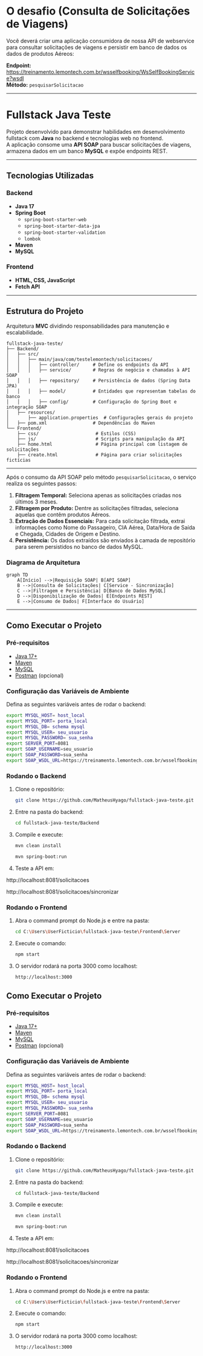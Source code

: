 # O desafio (Consulta de Solicitações de Viagens)

Você deverá criar uma aplicação consumidora de nossa API de webservice para consultar solicitações de viagens e persistir em banco de dados os dados de produtos Aéreos:

**Endpoint:** https://treinamento.lemontech.com.br/wsselfbooking/WsSelfBookingService?wsdl  
**Método:** `pesquisarSolicitacao`

---

# Fullstack Java Teste

Projeto desenvolvido para demonstrar habilidades em desenvolvimento fullstack com **Java** no backend e tecnologias web no frontend.  
A aplicação consome uma **API SOAP** para buscar solicitações de viagens, armazena dados em um banco **MySQL** e expõe endpoints REST.

---

## Tecnologias Utilizadas

### Backend
- **Java 17**
- **Spring Boot**
  - `spring-boot-starter-web`
  - `spring-boot-starter-data-jpa`
  - `spring-boot-starter-validation`
  - `lombok`
- **Maven**
- **MySQL**

### Frontend
- **HTML, CSS, JavaScript**
- **Fetch API**

---

## Estrutura do Projeto

Arquitetura **MVC** dividindo responsabilidades para manutenção e escalabilidade.

    fullstack-java-teste/
    ├── Backend/                         
    │   ├── src/
    │   │   ├── main/java/com/testelemontech/solicitacoes/
    │   │   │   ├── controller/     # Define os endpoints da API
    │   │   │   ├── service/        # Regras de negócio e chamadas à API SOAP
    │   │   │   ├── repository/     # Persistência de dados (Spring Data JPA)
    │   │   │   ├── model/          # Entidades que representam tabelas do banco
    │   │   │   ├── config/         # Configuração do Spring Boot e integração SOAP
    │   ├── resources/
    │       ├── application.properties  # Configurações gerais do projeto
    │   ├── pom.xml                 # Dependências do Maven
    └── Frontend/                    
        ├── css/                     # Estilos (CSS)
        ├── js/                      # Scripts para manipulação da API
        ├── home.html                # Página principal com listagem de solicitações
        ├── create.html              # Página para criar solicitações fictícias


---

Após o consumo da API SOAP pelo método `pesquisarSolicitacao`, o serviço realiza os seguintes passos:

1. **Filtragem Temporal:** Seleciona apenas as solicitações criadas nos últimos 3 meses.
2. **Filtragem por Produto:** Dentre as solicitações filtradas, seleciona aquelas que contêm produtos Aéreos.
3. **Extração de Dados Essenciais:** Para cada solicitação filtrada, extrai informações como Nome do Passageiro, CIA Aérea, Data/Hora de Saída e Chegada, Cidades de Origem e Destino.
4. **Persistência:** Os dados extraídos são enviados à camada de repositório para serem persistidos no banco de dados MySQL.

### Diagrama de Arquitetura

```
graph TD
    A[Início] -->|Requisição SOAP| B[API SOAP]
    B -->|Consulta de Solicitações| C[Service - Sincronização]
    C -->|Filtragem e Persistência| D[Banco de Dados MySQL]
    D -->|Disponibilização de Dados| E[Endpoints REST]
    E -->|Consumo de Dados| F[Interface do Usuário]
```
---

## Como Executar o Projeto

### Pré-requisitos
- [Java 17+](https://www.oracle.com/java/technologies/javase/jdk17-archive-downloads.html)
- [Maven](https://maven.apache.org/)
- [MySQL](https://dev.mysql.com/downloads/installer/)
- [Postman](https://www.postman.com/) (opcional)

### Configuração das Variáveis de Ambiente
Defina as seguintes variáveis antes de rodar o backend:
```sh
export MYSQL_HOST= host_local
export MYSQL_PORT= porta_local
export MYSQL_DB= schema mysql
export MYSQL_USER= seu_usuario
export MYSQL_PASSWORD= sua_senha
export SERVER_PORT=8081
export SOAP_USERNAME=seu_usuario
export SOAP_PASSWORD=sua_senha
export SOAP_WSDL_URL=https://treinamento.lemontech.com.br/wsselfbooking/WsSelfBookingService?wsdl
```

### Rodando o Backend
1. Clone o repositório:
   ```sh
   git clone https://github.com/MatheusHyago/fullstack-java-teste.git
   ```
2. Entre na pasta do backend:
   ```sh
   cd fullstack-java-teste/Backend
   ```
3. Compile e execute:
   ```sh
   mvn clean install
   ```
      ```sh
   mvn spring-boot:run
   ```
4. Teste a API em:
   
http://localhost:8081/solicitacoes
   
http://localhost:8081/solicitacoes/sincronizar

### Rodando o Frontend
1. Abra o command prompt do Node.js e entre na pasta:
   ```sh
   cd C:\Users\UserFicticio\fullstack-java-teste\Frontend\Server
   ```
2. Execute o comando:
   ```sh
   npm start
   ```
3. O servidor rodará na porta 3000 como localhost:
   ```sh
   http://localhost:3000
   ```

## Como Executar o Projeto

### Pré-requisitos
- [Java 17+](https://www.oracle.com/java/technologies/javase/jdk17-archive-downloads.html)
- [Maven](https://maven.apache.org/)
- [MySQL](https://dev.mysql.com/downloads/installer/)
- [Postman](https://www.postman.com/) (opcional)

### Configuração das Variáveis de Ambiente
Defina as seguintes variáveis antes de rodar o backend:
```sh
export MYSQL_HOST= host_local
export MYSQL_PORT= porta_local
export MYSQL_DB= schema mysql
export MYSQL_USER= seu_usuario
export MYSQL_PASSWORD= sua_senha
export SERVER_PORT=8081
export SOAP_USERNAME=seu_usuario
export SOAP_PASSWORD=sua_senha
export SOAP_WSDL_URL=https://treinamento.lemontech.com.br/wsselfbooking/WsSelfBookingService?wsdl
```

### Rodando o Backend
1. Clone o repositório:
   ```sh
   git clone https://github.com/MatheusHyago/fullstack-java-teste.git
   ```
2. Entre na pasta do backend:
   ```sh
   cd fullstack-java-teste/Backend
   ```
3. Compile e execute:
   ```sh
   mvn clean install
   ```
      ```sh
   mvn spring-boot:run
   ```
4. Teste a API em:
   
http://localhost:8081/solicitacoes
   
http://localhost:8081/solicitacoes/sincronizar

### Rodando o Frontend
1. Abra o command prompt do Node.js e entre na pasta:
   ```sh
   cd C:\Users\UserFicticio\fullstack-java-teste\Frontend\Server
   ```
2. Execute o comando:
   ```sh
   npm start
   ```
3. O servidor rodará na porta 3000 como localhost:
   ```sh
   http://localhost:3000
   ```
